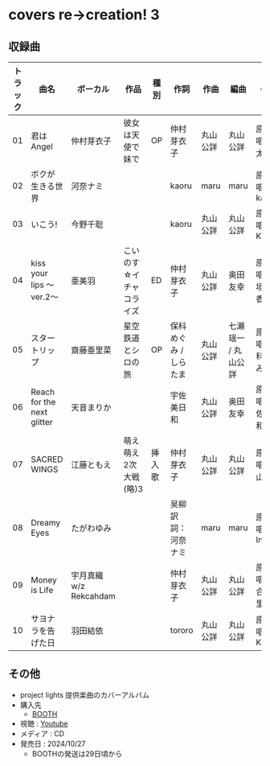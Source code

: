
# covers re→creation! 3

## 収録曲

| トラック | 曲名 | ボーカル | 作品 | 種別 | 作詞 | 作曲 | 編曲 | その他 | 年 |
|---|---|---|---|---|---|---|---|---|---|
| 01 | 君はAngel | 仲村芽衣子 | 彼女は天使で妹で | OP | 仲村芽衣子 | 丸山公詳 | 丸山公詳 | 原曲歌唱：茶太 | 2017 | 
| 02 | ボクが生きる世界 | 河奈ナミ |  |  | kaoru | maru | maru | 原曲歌唱：kaoru |  |
| 03 | いこう! | 今野千聡 |  |  | kaoru | 丸山公詳 | 丸山公詳 | 原曲歌唱：KANAMI |  |
| 04 | kiss your lips ～ver.2～ | 亜美羽 | こいのす☆イチャコライズ | ED | 仲村芽衣子 | 丸山公詳 | 奥田友幸 | 原曲歌唱：北垣内春香 | 2017 |
| 05 | スタートリップ | 齋藤亜里菜 | 星空鉄道とシロの旅 | OP | 保科めぐみ / しらたま | 丸山公詳 | 七瀬瑶一 / 丸山公詳 | 原曲歌唱：保科めぐみ | 2020 |
| 06 | Reach for the next glitter | 天音まりか |  |  | 宇佐美日和 | 丸山公詳 | 奥田友幸 | 原曲歌唱：宇佐美日和 |  |
| 07 | SACRED WINGS | 江藤ともえ | 萌え萌え2次大戦(略)3 | 挿入歌 | 仲村芽衣子 | 丸山公詳 | 丸山公詳 | 原曲歌唱：平山笑美 | 2016 |
| 08 | Dreamy Eyes | たがわゆみ |  |  | 吴柳<br>訳詞：河奈ナミ | maru | maru | 原曲歌唱：祈Inory |  |
| 09 | Money is Life | 宇月真織 w/z Rekcahdam |  |  | 仲村芽衣子 | 丸山公詳 | 丸山公詳 | 原曲歌唱：落合実乃里 |  |
| 10 | サヨナラを告げた日 | 羽田結依 |  |  | tororo | 丸山公詳 | 丸山公詳 | 原曲歌唱：KANAMI |  |

## その他

- project lights 提供楽曲のカバーアルバム
- 購入先
    - [BOOTH](https://project-lights.booth.pm/items/5156450)
- 視聴 : [Youtube](https://www.youtube.com/watch?v=nH_mkO_-bqA)
- メディア : CD
- 発売日 : 2024/10/27
    - BOOTHの発送は29日頃から
